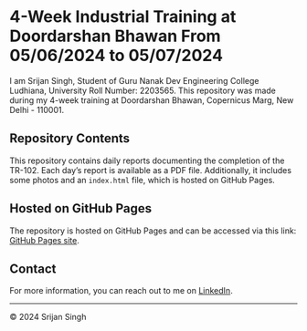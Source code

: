 # 4-Week Industrial Training at Doordarshan Bhawan From 05/06/2024 to 05/07/2024

I am Srijan Singh, Student of Guru Nanak Dev Engineering College Ludhiana, University Roll Number: 2203565. 
This repository was made during my 4-week training at Doordarshan Bhawan, Copernicus Marg, New Delhi - 110001.


## Repository Contents

This repository contains daily reports documenting the completion of the TR-102. Each day’s report is available as a PDF file. Additionally, it includes some photos and an `index.html` file, which is hosted on GitHub Pages.

## Hosted on GitHub Pages

The repository is hosted on GitHub Pages and can be accessed via this link: [GitHub Pages site](https://srijansingh9.github.io/Training-102-Report/).

## Contact

For more information, you can reach out to me on [LinkedIn](https://www.linkedin.com/in/srijan-singh-559258255/).

---

&copy; 2024 Srijan Singh
